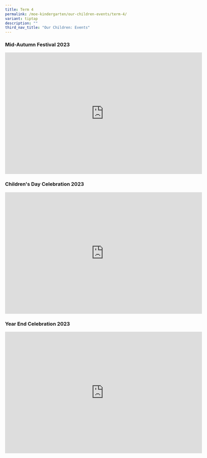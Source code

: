 ```yaml
---
title: Term 4
permalink: /moe-kindergarten/our-children-events/term-4/
variant: tiptap
description: ""
third_nav_title: "Our Children: Events"
---
```

<h3>Mid-Autumn Festival 2023</h3><div class="iframe-wrapper"><iframe height="400" width="648" allowfullscreen="true" frameborder="0" src="https://www.youtube.com/embed/ZlZ1WzCo1yg?si=79hPTHfuP1ripGVK"></iframe></div><h3>Children's Day Celebration 2023</h3><div class="iframe-wrapper"><iframe height="400" width="648" allowfullscreen="true" frameborder="0" src="https://www.youtube.com/embed/U1iv6MiS2u4?si=v_uuIPdk3uGHZmTU"></iframe></div><h3>Year End Celebration 2023</h3><div class="iframe-wrapper"><iframe height="400" width="648" allowfullscreen="true" frameborder="0" src="https://www.youtube.com/embed/6oqzkL5-Z3g?si=uuZEsi9FfyVndNJ5"></iframe></div><p></p>